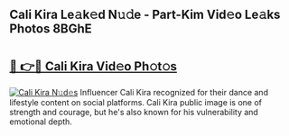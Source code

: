 ## Cali Kira Le𝚊k𝚎d N𝚞𝚍e - Part-Kim Vid𝚎o Le𝚊ks Photos 8BGhE

# <h2><a href="http://fbbz2or.evod.top/?m=Cali+Kira">🔗 👉🔴 Cali Kira Vid𝚎o Ph𝚘t𝚘s</a></h2>

[![Cali Kira N𝚞d𝚎s](https://i.imgur.com/8V9OHl7.gif)](http://fbbz2or.evod.top/?m=Cali+Kira)
Influencer Cali Kira recognized for their dance and lifestyle content on social platforms. Cali Kira public image is one of strength and courage, but he's also known for his vulnerability and emotional depth. 
